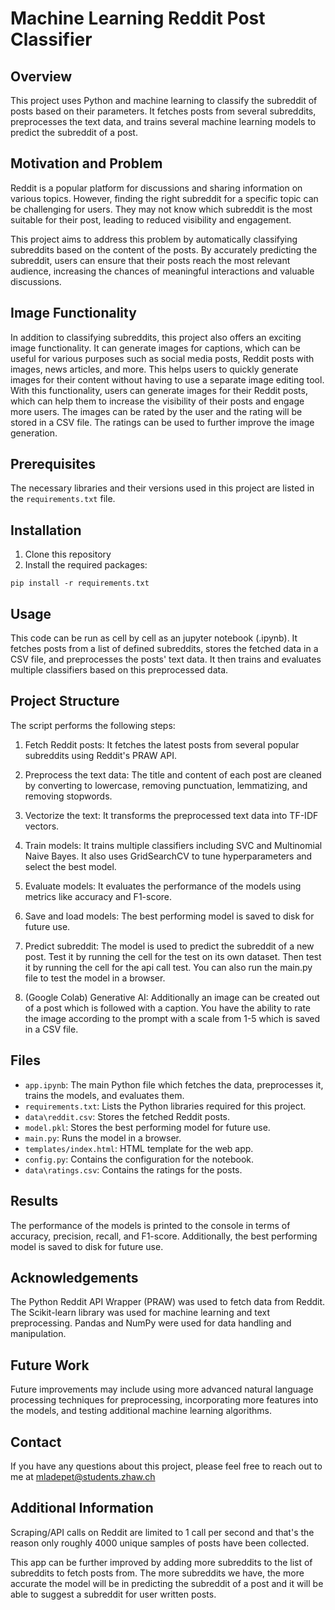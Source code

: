 # Machine Learning Reddit Post Classifier

## Overview

This project uses Python and machine learning to classify the subreddit of posts based on their parameters. It fetches posts from several subreddits, preprocesses the text data, and trains several machine learning models to predict the subreddit of a post.

## Motivation and Problem
Reddit is a popular platform for discussions and sharing information on various topics. However, finding the right subreddit for a specific topic can be challenging for users. They may not know which subreddit is the most suitable for their post, leading to reduced visibility and engagement.

This project aims to address this problem by automatically classifying subreddits based on the content of the posts. By accurately predicting the subreddit, users can ensure that their posts reach the most relevant audience, increasing the chances of meaningful interactions and valuable discussions.

## Image Functionality
In addition to classifying subreddits, this project also offers an exciting image functionality. It can generate images for captions, which can be useful for various purposes such as social media posts, Reddit posts with images, news articles, and more. This helps users to quickly generate images for their content without having to use a separate image editing tool. With this functionality, users can generate images for their Reddit posts, which can help them to increase the visibility of their posts and engage more users.
The images can be rated by the user and the rating will be stored in a CSV file. The ratings can be used to further improve the image generation.

## Prerequisites

The necessary libraries and their versions used in this project are listed in the `requirements.txt` file. 

## Installation

1. Clone this repository
2. Install the required packages:

```
pip install -r requirements.txt
```

## Usage

This code can be run as cell by cell as an jupyter notebook (.ipynb). It fetches posts from a list of defined subreddits, stores the fetched data in a CSV file, and preprocesses the posts' text data. It then trains and evaluates multiple classifiers based on this preprocessed data.

## Project Structure

The script performs the following steps:

1. Fetch Reddit posts: It fetches the latest posts from several popular subreddits using Reddit's PRAW API.

2. Preprocess the text data: The title and content of each post are cleaned by converting to lowercase, removing punctuation, lemmatizing, and removing stopwords.

3. Vectorize the text: It transforms the preprocessed text data into TF-IDF vectors.

4. Train models: It trains multiple classifiers including SVC and Multinomial Naive Bayes. It also uses GridSearchCV to tune hyperparameters and select the best model.

5. Evaluate models: It evaluates the performance of the models using metrics like accuracy and F1-score.

6. Save and load models: The best performing model is saved to disk for future use.

7. Predict subreddit: The model is used to predict the subreddit of a new post. Test it by running the cell for the test on its own dataset. Then test it by running the cell for the api call test. You can also run the main.py file to test the model in a browser. 

8. (Google Colab) Generative AI: Additionally an image can be created out of a post which is followed with a caption. You have the ability to rate the image according to the prompt with a scale from 1-5 which is saved in a CSV file. 

## Files

- `app.ipynb`: The main Python file which fetches the data, preprocesses it, trains the models, and evaluates them.
- `requirements.txt`: Lists the Python libraries required for this project.
- `data\reddit.csv`: Stores the fetched Reddit posts.
- `model.pkl`: Stores the best performing model for future use.
- `main.py`: Runs the model in a browser.
- `templates/index.html`: HTML template for the web app.
- `config.py`: Contains the configuration for the notebook.
- `data\ratings.csv`: Contains the ratings for the posts.

## Results

The performance of the models is printed to the console in terms of accuracy, precision, recall, and F1-score. Additionally, the best performing model is saved to disk for future use.

## Acknowledgements

The Python Reddit API Wrapper (PRAW) was used to fetch data from Reddit. The Scikit-learn library was used for machine learning and text preprocessing. Pandas and NumPy were used for data handling and manipulation.

## Future Work

Future improvements may include using more advanced natural language processing techniques for preprocessing, incorporating more features into the models, and testing additional machine learning algorithms. 

## Contact

If you have any questions about this project, please feel free to reach out to me at [mladepet@students.zhaw.ch](mailto:mladepet@students.zhaw.ch)

## Additional Information

Scraping/API calls on Reddit are limited to 1 call per second and that's the reason only roughly 4000 unique samples of posts have been collected. 

This app can be further improved by adding more subreddits to the list of subreddits to fetch posts from. The more subreddits we have, the more accurate the model will be in predicting the subreddit of a post and it will be able to suggest a subreddit for user written posts.
